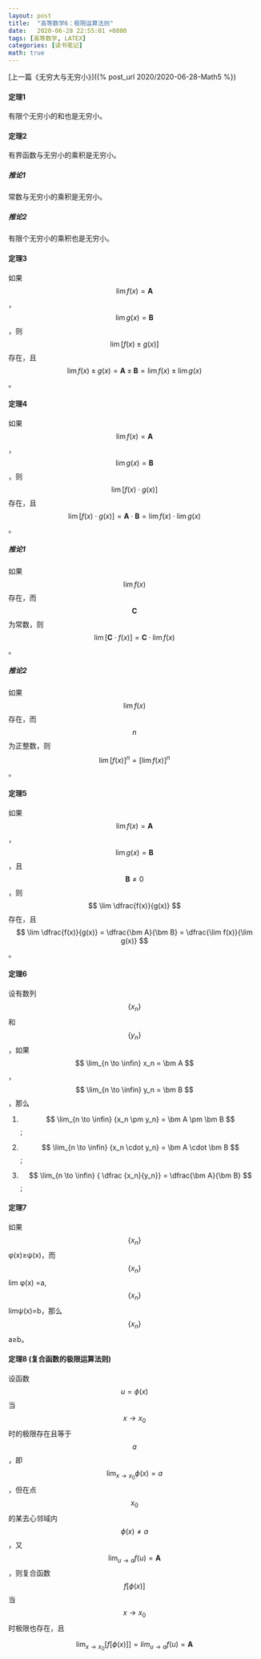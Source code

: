 ```yaml
---
layout: post
title:  "高等数学6：极限运算法则"
date:   2020-06-28 22:55:01 +0800
tags: [高等数学, LATEX]
categories: [读书笔记]
math: true
---
```


[上一篇《无穷大与无穷小》]({% post_url 2020/2020-06-28-Math5 %})


#### 定理1

有限个无穷小的和也是无穷小。


#### 定理2

有界函数与无穷小的乘积是无穷小。


##### 推论1

常数与无穷小的乘积是无穷小。


##### 推论2

有限个无穷小的乘积也是无穷小。


#### 定理3

如果<span> $$ \lim f(x) = \bm A $$ </span>，<span> $$ \lim g(x)= \bm B $$ </span>，则 <span> $$ \lim [f(x) \pm g(x)] $$ </span>存在，且 <span> $$ \lim {f(x) \pm g(x)} = \bm A \pm \bm B = \lim f(x) \pm \lim g(x) $$ </span> 。


#### 定理4

如果<span> $$ \lim f(x) = \bm A $$ </span>，<span> $$ \lim g(x)= \bm B $$ </span>，则<span> $$ \lim [f(x) \cdot  g(x)] $$ </span>存在，且<span> $$ \lim [f(x) \cdot  g(x)] = \bm A \cdot \bm B = \lim f(x) \cdot \lim g(x) $$ </span>。


##### 推论1

如果<span> $$ \lim f(x) $$ </span>存在，而<span> $$ \bm C $$ </span>为常数，则 <span> $$ \lim [ \bm C \cdot f(x)] = \bm C \cdot \lim f(x) $$ </span>。


##### 推论2

如果<span> $$ \lim f(x) $$ </span>存在，而<span> $$ n $$ </span>为正整数，则<span> $$ \lim [ f(x) ] ^  n = [ \lim f(x) ] ^ n  $$ </span>。


#### 定理5

如果<span> $$ \lim f(x) = \bm A $$ </span>，<span> $$ \lim g(x)= \bm B $$ </span>，且<span> $$ \bm B \not = 0 $$ </span>，则 <span> $$ \lim \dfrac{f(x)}{g(x)} $$ </span>存在，且 <span> $$ \lim \dfrac{f(x)}{g(x)} = \dfrac{\bm A}{\bm B} = \dfrac{\lim f(x)}{\lim g(x)} $$ </span>。


#### 定理6

设有数列<span> $$ \{ x_n \} $$ </span>和<span> $$ \{ y_n \} $$ </span>，如果<span> $$ \lim_{n \to \infin} x_n = \bm A $$ </span>，<span> $$ \lim_{n \to \infin} y_n = \bm B $$ </span>，那么

1. <span> $$ \lim_{n \to \infin} {x_n \pm y_n} = \bm A \pm \bm B $$ </span>;

2. <span> $$ \lim_{n \to \infin} {x_n \cdot y_n} = \bm A \cdot \bm B $$ </span>;

3. <span> $$ \lim_{n \to \infin} { \dfrac {x_n}{y_n}} = \dfrac{\bm A}{\bm B} $$ </span>;


#### 定理7

如果<span> $$ \{ x_n \} $$ </span>  φ(x)≥ψ(x)，而 <span> $$ \{ x_n \} $$ </span> lim φ(x) =a, <span> $$ \{ x_n \} $$ </span> limψ(x)=b，那么<span> $$ \{ x_n \} $$ </span> a≥b。


#### 定理8 (复合函数的极限运算法则)

设函数<span> $$ u = \phi(x) $$ </span> 当<span> $$ x \to x_0 $$ </span> 时的极限存在且等于<span> $$ a $$ </span>，即<span> $$ \lim_{x \to x_0} { \phi (x) } = a $$ </span> ，但在点<span> $$ x_0 $$ </span> 的某去心邻域内<span> $$ \phi (x) \not = a $$ </span>，又<span> $$ \lim_{u \to a}f(u) = \bm A $$ </span>，则复合函数<span> $$ f[ \phi (x) ] $$ </span> 当<span> $$ x \to x_0 $$ </span> 时极限也存在，且

$$
\lim_{x \to x_0}[f[\phi (x)]] = lim_{u \to a}f(u) = \bm A
$$

